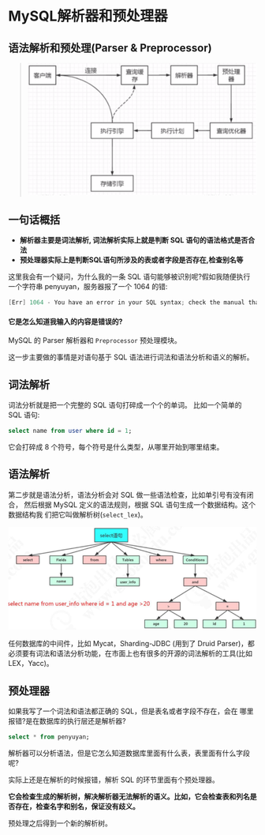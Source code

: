 #  MySQL解析器和预处理器

##  语法解析和预处理(Parser & Preprocessor)

> ![image-20200817085839538](../../../assets/image-20200817085839538.png)

## 一句话概括

- **解析器主要是词法解析, 词法解析实际上就是判断 SQL 语句的语法格式是否合法**
- **预处理器实际上是判断SQL语句所涉及的表或者字段是否存在,检查别名等**

这里我会有一个疑问，为什么我的一条 SQL 语句能够被识别呢?假如我随便执行一个字符串 penyuyan，服务器报了一个 1064 的错:

```java
[Err] 1064 - You have an error in your SQL syntax; check the manual that corresponds to your MySQL server version for the right syntax to use near 'penyuyan' at line 1
```

#### 它是怎么知道我输入的内容是错误的?

 MySQL 的 Parser 解析器和 `Preprocessor` 预处理模块。

这一步主要做的事情是对语句基于 SQL 语法进行词法和语法分析和语义的解析。

## 词法解析

词法分析就是把一个完整的 SQL 语句打碎成一个个的单词。 比如一个简单的 SQL 语句:

```sql
select name from user where id = 1;
```

它会打碎成 8 个符号，每个符号是什么类型，从哪里开始到哪里结束。

## 语法解析

第二步就是语法分析，语法分析会对 SQL 做一些语法检查，比如单引号有没有闭合， 然后根据 MySQL 定义的语法规则，根据 SQL 语句生成一个数据结构。这个数据结构我 们把它叫做解析树(`select_lex`)。

![image-20200313195624926](../../../assets/image-20200313195624926.png)

任何数据库的中间件，比如 Mycat，Sharding-JDBC (用到了 Druid Parser)，都必须要有词法和语法分析功能，在市面上也有很多的开源的词法解析的工具(比如 LEX，Yacc)。

## 预处理器

如果我写了一个词法和语法都正确的 SQL，但是表名或者字段不存在，会在 哪里报错?是在数据库的执行层还是解析器?

```sql
select * from penyuyan;
```

解析器可以分析语法，但是它怎么知道数据库里面有什么表，表里面有什么字段呢? 

实际上还是在解析的时候报错，解析 SQL 的环节里面有个预处理器。 

**它会检查生成的解析树，解决解析器无法解析的语义。比如，它会检查表和列名是否存在，检查名字和别名，保证没有歧义。**

预处理之后得到一个新的解析树。

#### 